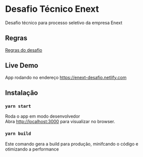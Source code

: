 # Desafio Técnico Enext

Desafio técnico para processo seletivo da empresa Enext

## Regras

[Regras do desafio](https://github.com/enext-wpp/challenges/tree/master/challenge-two)

## Live Demo

App rodando no endereço https://enext-desafio.netlify.com

## Instalação

### `yarn start`

Roda o app em modo desenvolvedor<br />
Abra [http://localhost:3000](http://localhost:3000) para visualizar no browser.

### `yarn build`

Este comando gera a build para produção, minifcando o código e otimizando a performance
